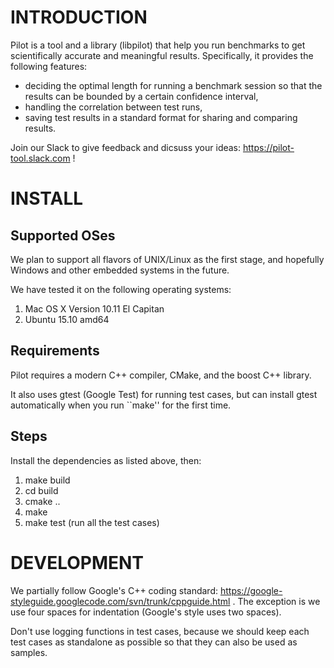 # INTRODUCTION

Pilot is a tool and a library (libpilot) that help you run benchmarks
to get scientifically accurate and meaningful results. Specifically, it
provides the following features:

*  deciding the optimal length for running a benchmark session so that the results can be bounded by a certain confidence interval,
*  handling the correlation between test runs,
*  saving test results in a standard format for sharing and comparing results.

Join our Slack to give feedback and dicsuss your ideas:
https://pilot-tool.slack.com !

# INSTALL

## Supported OSes

We plan to support all flavors of UNIX/Linux as the first stage, and
hopefully Windows and other embedded systems in the future.

We have tested it on the following operating systems:

1. Mac OS X Version 10.11 El Capitan
2. Ubuntu 15.10 amd64

## Requirements

Pilot requires a modern C++ compiler, CMake, and the boost C++ library.

It also uses gtest (Google Test) for running test cases, but can install gtest automatically when you run ``make'' for the first time.

## Steps

Install the dependencies as listed above, then:

1. make build
2. cd build
3. cmake ..
4. make
5. make test (run all the test cases)

# DEVELOPMENT

We partially follow Google's C++ coding standard:
https://google-styleguide.googlecode.com/svn/trunk/cppguide.html . The
exception is we use four spaces for indentation (Google's style uses
two spaces).

Don't use logging functions in test cases, because we should keep each
test cases as standalone as possible so that they can also be used as
samples.
